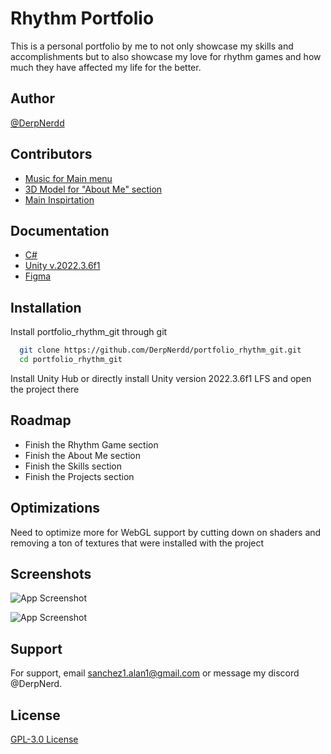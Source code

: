 
# Rhythm Portfolio

This is a personal portfolio by me to not only showcase my skills and accomplishments but to also showcase my love for rhythm games and how much they have affected my life for the better.

## Author

[@DerpNerdd](https://www.github.com/derpnerdd)


## Contributors

- [Music for Main menu](https://www.github.com/G00berDev)
- [3D Model for "About Me" section](https://www.instagram.com/jjo_3d)
- [Main Inspirtation](https://github.com/ppy/osu)



## Documentation

- [C#](https://learn.microsoft.com/en-us/dotnet/csharp/)
- [Unity v.2022.3.6f1](https://docs.unity.com/)
- [Figma](https://help.figma.com/hc/en-us)


## Installation

Install portfolio_rhythm_git through git

```bash
  git clone https://github.com/DerpNerdd/portfolio_rhythm_git.git
  cd portfolio_rhythm_git
```

Install Unity Hub or directly install Unity version 2022.3.6f1 LFS and open the project there
    
## Roadmap

- Finish the Rhythm Game section
- Finish the About Me section
- Finish the Skills section
- Finish the Projects section 



## Optimizations

Need to optimize more for WebGL support by cutting down on shaders and removing a ton of textures that were installed with the project


## Screenshots

![App Screenshot](https://i.imghippo.com/files/bHN2613CQ.png)

![App Screenshot](https://i.imghippo.com/files/qtnW7069IX.png)

## Support

For support, email sanchez1.alan1@gmail.com or message my discord @DerpNerd.


## License

[GPL-3.0 License](https://github.com/DerpNerdd/portfolio_rhythm_git?tab=GPL-3.0-1-ov-file)

